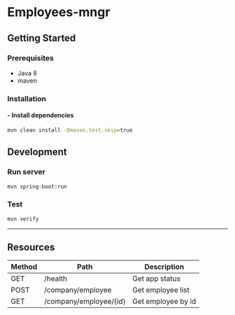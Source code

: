 # Employees-mngr

## Getting Started

### Prerequisites

- Java 8
- maven

### Installation

#### - Install dependencies

```sh
mvn clean install -Dmaven.test.skip=true
```

## Development

### Run server

```sh
mvn spring-boot:run
```

### Test

```sh
mvn verify
```

---

## Resources
| Method | Path                   | Description        |
|--------|------------------------|--------------------|
| GET    | /health                | Get app status     |
| POST   | /company/employee      | Get employee list  |
| GET    | /company/employee/{id} | Get employee by id |
